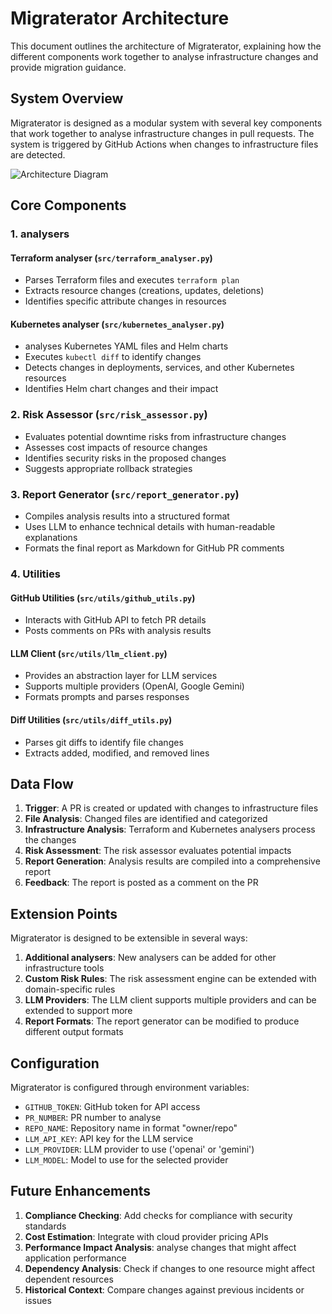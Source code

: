 # Migraterator Architecture

This document outlines the architecture of Migraterator, explaining how the different components work together to analyse infrastructure changes and provide migration guidance.

## System Overview

Migraterator is designed as a modular system with several key components that work together to analyse infrastructure changes in pull requests. The system is triggered by GitHub Actions when changes to infrastructure files are detected.

![Architecture Diagram](./architecture-diagram.png)

## Core Components

### 1. analysers

#### Terraform analyser (`src/terraform_analyser.py`)
- Parses Terraform files and executes `terraform plan`
- Extracts resource changes (creations, updates, deletions)
- Identifies specific attribute changes in resources

#### Kubernetes analyser (`src/kubernetes_analyser.py`)
- analyses Kubernetes YAML files and Helm charts
- Executes `kubectl diff` to identify changes
- Detects changes in deployments, services, and other Kubernetes resources
- Identifies Helm chart changes and their impact

### 2. Risk Assessor (`src/risk_assessor.py`)
- Evaluates potential downtime risks from infrastructure changes
- Assesses cost impacts of resource changes
- Identifies security risks in the proposed changes
- Suggests appropriate rollback strategies

### 3. Report Generator (`src/report_generator.py`)
- Compiles analysis results into a structured format
- Uses LLM to enhance technical details with human-readable explanations
- Formats the final report as Markdown for GitHub PR comments

### 4. Utilities

#### GitHub Utilities (`src/utils/github_utils.py`)
- Interacts with GitHub API to fetch PR details
- Posts comments on PRs with analysis results

#### LLM Client (`src/utils/llm_client.py`)
- Provides an abstraction layer for LLM services
- Supports multiple providers (OpenAI, Google Gemini)
- Formats prompts and parses responses

#### Diff Utilities (`src/utils/diff_utils.py`)
- Parses git diffs to identify file changes
- Extracts added, modified, and removed lines

## Data Flow

1. **Trigger**: A PR is created or updated with changes to infrastructure files
2. **File Analysis**: Changed files are identified and categorized
3. **Infrastructure Analysis**: Terraform and Kubernetes analysers process the changes
4. **Risk Assessment**: The risk assessor evaluates potential impacts
5. **Report Generation**: Analysis results are compiled into a comprehensive report
6. **Feedback**: The report is posted as a comment on the PR

## Extension Points

Migraterator is designed to be extensible in several ways:

1. **Additional analysers**: New analysers can be added for other infrastructure tools
2. **Custom Risk Rules**: The risk assessment engine can be extended with domain-specific rules
3. **LLM Providers**: The LLM client supports multiple providers and can be extended to support more
4. **Report Formats**: The report generator can be modified to produce different output formats

## Configuration

Migraterator is configured through environment variables:

- `GITHUB_TOKEN`: GitHub token for API access
- `PR_NUMBER`: PR number to analyse
- `REPO_NAME`: Repository name in format "owner/repo"
- `LLM_API_KEY`: API key for the LLM service
- `LLM_PROVIDER`: LLM provider to use ('openai' or 'gemini')
- `LLM_MODEL`: Model to use for the selected provider

## Future Enhancements

1. **Compliance Checking**: Add checks for compliance with security standards
2. **Cost Estimation**: Integrate with cloud provider pricing APIs
3. **Performance Impact Analysis**: analyse changes that might affect application performance
4. **Dependency Analysis**: Check if changes to one resource might affect dependent resources
5. **Historical Context**: Compare changes against previous incidents or issues 